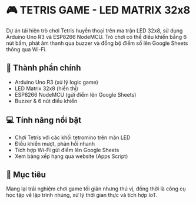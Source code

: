 # 🎮 TETRIS GAME - LED MATRIX 32x8

Dự án tái hiện trò chơi Tetris huyền thoại trên ma trận LED 32x8, sử dụng Arduino Uno R3 và ESP8266 NodeMCU. Trò chơi có thể điều khiển bằng 6 nút bấm, phát âm thanh qua buzzer và đồng bộ điểm số lên Google Sheets thông qua Wi-Fi.

## 🔧 Thành phần chính
- Arduino Uno R3 (xử lý logic game)
- LED Matrix 32x8 (hiển thị)
- ESP8266 NodeMCU (gửi điểm lên Google Sheets)
- Buzzer & 6 nút điều khiển

## 💻 Tính năng nổi bật
- Chơi Tetris với các khối tetromino trên màn LED
- Điều khiển mượt, phản hồi nhanh
- Tích hợp Wi-Fi gửi điểm lên Google Sheets
- Xem bảng xếp hạng qua website (Apps Script)

## 🎯 Mục tiêu
Mang lại trải nghiệm chơi game tối giản nhưng thú vị, đồng thời là công cụ học tập về lập trình nhúng, xử lý thời gian thực và tích hợp IoT.
